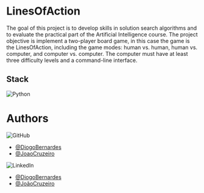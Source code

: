 # LinesOfAction
The goal of this project is to develop skills in solution search algorithms and to evaluate the
practical part of the Artificial Intelligence course.
The project objective is implement a two-player board game, in this case the game is the LinesOfAction, including the game modes: human vs. human, human vs. computer, and computer vs. computer. The computer must have at least three difficulty levels and a command-line interface.

## Stack
![Python](https://img.shields.io/badge/Python-14354C?style=for-the-badge&logo=python&logoColor=white)

# Authors

![GitHub](https://img.shields.io/badge/GitHub-100000?style=for-the-badge&logo=github&logoColor=white)
- [@DiogoBernardes](https://github.com/DiogoBernardes)
- [@JoaoCruzeiro](https://github.com/JoaoCruzeiro)


![LinkedIn](https://img.shields.io/badge/LinkedIn-0077B5?style=for-the-badge&logo=linkedin&logoColor=white)
- [@DiogoBernardes](https://www.linkedin.com/in/diogo-bernardes-b2439a206/)
- [@JoãoCruzeiro](https://www.linkedin.com/in/jo%C3%A3o-cruzeiro-35a5a222a/)
